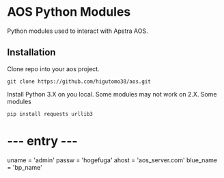 # **AOS Python Modules**

Python modules used to interact with Apstra AOS.

## **Installation**

Clone repo into your aos project.

```
git clone https://github.com/higutomo38/aos.git
```

Install Python 3.X on you local. Some modules may not work on 2.X. Some modules
```
pip install requests urllib3
```

# --- entry ---
uname = 'admin'
passw = 'hogefuga'
ahost = 'aos_server.com'
blue_name = 'bp_name'


